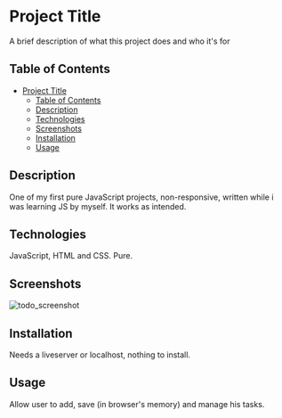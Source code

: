 # Project Title

A brief description of what this project does and who it's for

## Table of Contents

- [Project Title](#project-title)
  - [Table of Contents](#table-of-contents)
  - [Description](#description)
  - [Technologies](#technologies)
  - [Screenshots](#screenshots)
  - [Installation](#installation)
  - [Usage](#usage)

## Description

One of my first pure JavaScript projects, non-responsive, written while i was learning JS by myself. It works as intended.

## Technologies

JavaScript, HTML and CSS. Pure.

## Screenshots

![todo_screenshot](https://media.discordapp.net/attachments/1074408019141591122/1082744734478504076/chrome_ZxjMFiedWS.png?width=979&height=499)

## Installation

Needs a liveserver or localhost, nothing to install.

## Usage

Allow user to add, save (in browser's memory) and manage his tasks.
